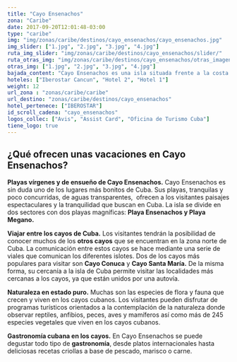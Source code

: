 ```yaml
---
title: "Cayo Ensenachos"
zona: "Caribe"
date: 2017-09-20T12:01:48-03:00
type: "caribe"
img: "img/zonas/caribe/destinos/cayo_ensenachos/cayo_ensenachos.jpg"
img_slider: ["1.jpg", "2.jpg", "3.jpg", "4.jpg"]
ruta_img_slider: "img/zonas/caribe/destinos/cayo_ensenachos/slider/"
ruta_otras_img: "img/zonas/caribe/destinos/cayo_ensenachos/otras_imagenes/"
otras_img: ["1.jpg", "2.jpg", "3.jpg", "4.jpg"]
bajada_content: "Cayo Ensenachos es una isla situada frente a la costa norte de la provincia de Villa Clara, en Cuba. La Bahía de Buenavista separa la costa de esta isla que se sitúa 30 km mar adentro. Cayo Ensenachos forma parte de los más de 500 islotes que se conocen como Cayos de la Herradura, una superficie de aguas cristalinas de más de 1.300 km² y que limita en la zona norte con la segunda barrera de coral más grande del Planeta."
hoteles: ["Iberostar Cancun", "Hotel 2", "Hotel 1"]
weight: 12
url_zona : "zonas/caribe/caribe"
url_destino: "zonas/caribe/destinos/cayo_ensenachos"
hotel_pertenece: ["IBEROSTAR"]
id_scroll_cadena: "cayo_ensenachos"
logos_collec: ["Avis", "Assist Card", "Oficina de Turismo Cuba"]
tiene_logo: true
---
```

## ¿Qué ofrecen unas vacaciones en Cayo Ensenachos?

**Playas vírgenes y de ensueño de Cayo Ensenachos.** Cayo Ensenachos es sin duda uno de los lugares más bonitos de Cuba. Sus playas, tranquilas y poco concurridas, de aguas transparentes,  ofrecen a los visitantes paisajes espectaculares y la tranquilidad que buscan en Cuba. La isla se divide en dos sectores con dos playas magníficas: **Playa Ensenachos y Playa Megano.**

**Viajar entre los cayos de Cuba.** Los visitantes tendrán la posibilidad de conocer muchos de los **otros cayos** que se encuentran en la zona norte de Cuba. La comunicación entre estos cayos se hace mediante una serie de viales que comunican los diferentes islotes. Dos de los cayos más populares para visitar son **Cayo Conuca** y **Cayo Santa María.** De la misma forma, su cercanía a la isla de Cuba permite visitar las localidades más cercanas a los cayos, ya que están unidos por una autovía.

**Naturaleza en estado puro.** Muchas son las especies de flora y fauna que crecen y viven en los cayos cubanos. Los visitantes pueden disfrutar de programas turísticos orientados a la contemplación de la naturaleza donde observar reptiles, anfibios, peces, aves y mamíferos así como más de 245 especies vegetales que viven en los cayos cubanos.

**Gastronomía cubana en los cayos.** En Cayo Ensenachos se puede degustar todo tipo de **gastronomía**, desde platos internacionales hasta deliciosas recetas criollas a base de pescado, marisco o carne.
